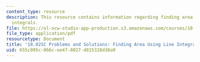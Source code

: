 ```yaml
---
content_type: resource
description: This resource contains information regarding finding area using line
  integrals.
file: https://ol-ocw-studio-app-production.s3.amazonaws.com/courses/18-02sc-multivariable-calculus-fall-2010/655c095c066cee478027d815328d38a9_MIT18_02SC_we_68_comb.pdf
file_type: application/pdf
resourcetype: Document
title: '18.02SC Problems and Solutions: Finding Area Using Line Integrals'
uid: 655c095c-066c-ee47-8027-d815328d38a9
---
```

